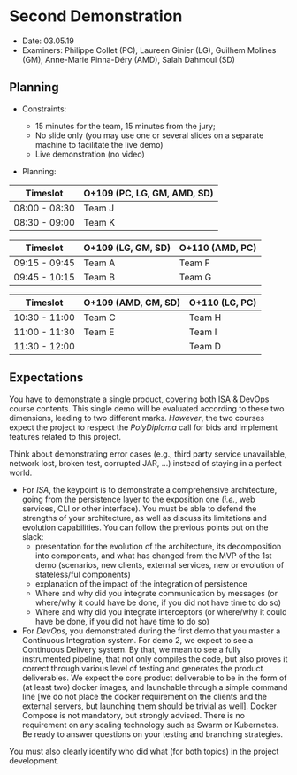 # Second Demonstration

  * Date: 03.05.19
  * Examiners: Philippe Collet (PC), Laureen Ginier (LG), Guilhem Molines (GM), Anne-Marie Pinna-Déry (AMD), Salah Dahmoul (SD)

## Planning

  * Constraints: 
    * 15 minutes for the team, 15 minutes from the jury;
    * No slide only (you may use one or several slides on a separate machine to facilitate the live demo)
    * Live demonstration (no video)

  * Planning: 
 
| Timeslot      | O+109 (PC, LG, GM, AMD, SD)  | 
|---------------|---------|
| 08:00 - 08:30 | Team J  | 
| 08:30 - 09:00 | Team K  | 
 
| Timeslot      | O+109 (LG, GM, SD) | O+110 (AMD, PC) |
|---------------|---------|---------|
| 09:15 - 09:45 | Team A  | Team F  | 
| 09:45 - 10:15 | Team B  | Team G  | 

| Timeslot      | O+109 (AMD, GM, SD) | O+110 (LG, PC) |
|---------------|---------|---------|
| 10:30 - 11:00 | Team C  | Team H  | 
| 11:00 - 11:30 | Team E  | Team I  | 
| 11:30 - 12:00 |         | Team D  | 


## Expectations

You have to demonstrate a single product, covering both ISA & DevOps course contents. This single demo will be evaluated according to these two dimensions, leading to two different marks. *However*, the two courses expect the project to respect the _PolyDiploma_ call for bids and implement features related to this project.

Think about demonstrating error cases (e.g., third party service unavailable, network lost, broken test, corrupted JAR, ...) instead of staying in a perfect world. 

  * For *ISA*, the keypoint is to demonstrate a comprehensive architecture, going from the persistence layer to the exposition one (_i.e._, web services, CLI or other interface). You must be able to defend the strengths of your architecture, as well as discuss its limitations and evolution capabilities. You can follow the previous points put on the slack:
     * presentation for the evolution of the architecture, its decomposition into components, and what has changed from the MVP of the 1st demo (scenarios, new clients, external services, new or evolution of stateless/ful components)
     * explanation of the impact of the integration of persistence
     * Where and why did you integrate communication by messages (or where/why it could have be done, if you did not have time to do so)
     * Where and why did you integrate interceptors (or where/why it could have be done, if you did not have time to do so)
  * For *DevOps*, you demonstrated during the first demo that you master a Continuous Integration system. For demo 2, we expect to see a Continuous Delivery system. By that, we mean to see a fully instrumented pipeline, that not only compiles the code, but also proves it correct through various level of testing and generates the product deliverables. We expect the core product deliverable to be in the form of (at least two) docker images, and launchable through a simple command line [we do not place the docker requirement on the clients and the external servers, but launching them should be trivial as well]. Docker Compose is not mandatory, but strongly advised. There is no requirement on any scaling technology such as Swarm or Kubernetes. Be ready to answer questions on your testing and branching strategies.

You must also clearly identify who did what (for both topics) in the project development.
